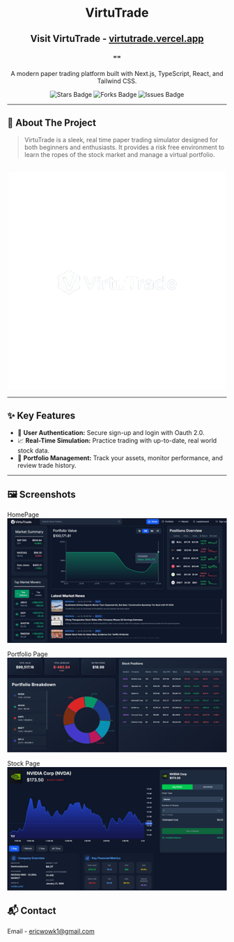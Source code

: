 <div align="center">
 
  <h1>VirtuTrade</h1>
 <h2>Visit VirtuTrade - <a href="https://virtutrade.vercel.app/">virtutrade.vercel.app</a>   </h2>
 <h3>""</h3>
  <p>A modern paper trading platform built with Next.js, TypeScript, React, and Tailwind CSS.</p>

  <div>
    <img src="https://img.shields.io/github/stars/ericwowk1/VirtuTrade?style=for-the-badge&logo=github" alt="Stars Badge"/>
    <img src="https://img.shields.io/github/forks/ericwowk1/VirtuTrade?style=for-the-badge&logo=github" alt="Forks Badge"/>
    <img src="https://img.shields.io/github/issues/ericwowk1/VirtuTrade?style=for-the-badge&logo=github" alt="Issues Badge"/>
  </div>
</div>

---

## 📖 About The Project

> VirtuTrade is a sleek, real time paper trading simulator designed for both beginners and enthusiasts. It provides a risk free environment to learn the ropes of the stock market and manage a virtual portfolio.

<br>

<div align="center">
  <a href="#"> <img src="./public/logo.png" alt="Project Screenshot">
  </a>
</div>

---

## ✨ Key Features

-   🔐 **User Authentication:** Secure sign-up and login with Oauth 2.0.
-   📈 **Real-Time Simulation:** Practice trading with up-to-date, real world stock data.
-   💼 **Portfolio Management:** Track your assets, monitor performance, and review trade history.

---


## 🖼️ Screenshots
 HomePage
![HomePage](public/homepage.JPG)

 Portfolio Page
![Portfolio](public/portfolioview.JPG)

Stock Page
![Stock Page](public/stockpageview.JPG)





## 📬 Contact

Email - ericwowk1@gmail.com

